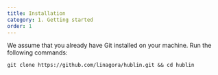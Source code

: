 ```yaml
---
title: Installation
category: 1. Getting started
order: 1
---
```



We assume that you already have Git installed on your machine. Run the following commands:

```shell
git clone https://github.com/linagora/hublin.git && cd hublin
```
